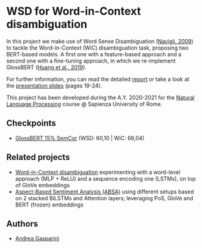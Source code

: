 # WSD for Word-in-Context disambiguation

In this project we make use of Word Sense Disambiguation ([Navigli, 2009](https://doi.org/10.1145/1459352.1459355)) to tackle the Word-in-Context (WiC) disambiguation task, proposing two BERT-based models.
A first one with a feature-based approach and a second one with a fine-tuning approach, in which we re-implement GlossBERT ([Huang et al., 2019](https://aclanthology.org/D19-1355)).

For further information, you can read the detailed [report](report.pdf) or take a look at the [presentation slides](presentation.pdf) (pages 19-24).

This project has been developed during the A.Y. 2020-2021 for the [Natural Language Processing](http://naviglinlp.blogspot.com/2021/) course @ Sapienza University of Rome.

## Checkpoints

- [GlossBERT 15% SemCor](https://drive.google.com/file/d/11zHM8UAFzBQhXfSQV_QKeDrNOpflRzGf/view?usp=sharing) (WSD: 60,10 | WiC: 68,04)

## Related projects

- [Word-in-Context disambiguation](https://github.com/andrea-gasparini/nlp-word-in-context-disambiguation) experimenting with a word-level approach (MLP + ReLU) and a sequence encoding one (LSTMs), on top of GloVe embeddings
- [Aspect-Based Sentiment Analysis (ABSA)](https://github.com/andrea-gasparini/nlp-aspect-based-sentiment-analysis) using different setups based on 2 stacked BiLSTMs and Attention layers; leveraging PoS, GloVe and BERT (frozen) embeddings

## Authors

- [Andrea Gasparini](https://github.com/andrea-gasparini)

<!--

# NLP-2021: Third Homework
This is the third homework of the NLP 2021 course at Sapienza University of Rome.

#### Instructor
* **Roberto Navigli**
	* Webpage: http://wwwusers.di.uniroma1.it/~navigli/

#### Teaching Assistants
* **Cesare Campagnano**
* **Pere-Lluís Huguet Cabot**

#### Course Info
* http://naviglinlp.blogspot.com/

## Requirements

* Ubuntu distribution
	* Either 19.10 or the current LTS are perfectly fine
	* If you do not have it installed, please use a virtual machine (or install it as your secondary OS). Plenty of tutorials online for this part
* [conda](https://docs.conda.io/projects/conda/en/latest/index.html), a package and environment management system particularly used for Python in the ML community

## Notes
Unless otherwise stated, all commands here are expected to be run from the root directory of this project

## Setup Environment

As mentioned in the slides, differently from previous years, this year we will be using Docker to remove any issue pertaining your code runnability. If test.sh runs
on your machine (and you do not edit any uneditable file), it will run on ours as well; we cannot stress enough this point.

Please note that, if it turns out it does not run on our side, and yet you claim it run on yours, the **only explanation** would be that you edited restricted files, 
messing up with the environment reproducibility: regardless of whether or not your code actually runs on your machine, if it does not run on ours, 
you will be failed automatically. **Only edit the allowed files**.

To run *test.sh*, we need to perform two additional steps:
* Install Docker
* Setup a client

For those interested, *test.sh* essentially setups a server exposing your model through a REST Api and then queries this server, evaluating your model.

### Install Docker

```
curl -fsSL get.docker.com -o get-docker.sh
sudo sh get-docker.sh
rm get-docker.sh
sudo usermod -aG docker $USER
```

Unfortunately, for the latter command to have effect, you need to **logout** and re-login. **Do it** before proceeding. For those who might be
unsure what *logout* means, simply reboot your Ubuntu OS.

### Setup Client

Your model will be exposed through a REST server. In order to call it, we need a client. The client has already been written
(the evaluation script) but it needs some dependecies to run. We will be using conda to create the environment for this client.

```
conda create -n nlp2021-hw3 python=3.7
conda activate nlp2021-hw3
pip install -r requirements.txt
```

## Run

*test.sh* is a simple bash script. To run it ONLY for WiC:

```
conda activate nlp2021-hw3
bash test.sh data/dev.jsonl
``` 

Actually, you can replace *data/dev.jsonl* to point to a different file, as far as the target file has the same format.

To run it for BOTH WiC AND WSD:
```
conda activate nlp2021-hw3
bash test.sh data/dev.jsonl data/dev_wsd.txt
```

If you hadn't changed *hw3/stud/model.py* yet when you run test.sh, the scores you just saw describe how a random baseline
behaves. To have *test.sh* evaluate your model, follow the instructions in the slide.

-->
